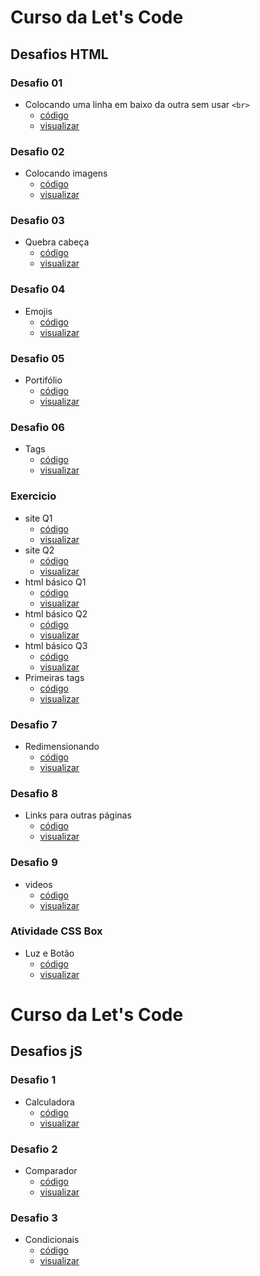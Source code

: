 # Curso da Let's Code
## Desafios HTML
### Desafio 01
-  Colocando uma linha em baixo da outra sem usar `<br>`  
    - [código](https://github.com/kallyup/letscode-modulo-01/blob/main/desafios/desafio%201%20index.html)
    - [visualizar](https://raw.githack.com/kallyup/letscode-modulo-01/main/desafios/desafio%201%20index.html)
### Desafio 02
- Colocando imagens
    - [código](https://github.com/kallyup/letscode-modulo-01/blob/main/desafios/colocando%20imagens%20index.html)
    - [visualizar](https://raw.githack.com/kallyup/letscode-modulo-01/main/desafios/colocando%20imagens%20index.html)
### Desafio 03
- Quebra cabeça 
    - [código](https://github.com/kallyup/letscode-modulo-01/blob/main/desafios/mapa%20index.html)
    - [visualizar](https://raw.githack.com/kallyup/letscode-modulo-01/main/desafios/mapa%20index.html)
### Desafio 04
- Emojis
    - [código](https://github.com/kallyup/letscode-modulo-01/blob/main/desafios/emojis%20index.html)
    - [visualizar](https://raw.githack.com/kallyup/letscode-modulo-01/main/desafios/emojis%20index.html)
### Desafio 05
- Portifólio
    - [código](https://github.com/kallyup/letscode-modulo-01/blob/main/desafios/portifolio.html)
    - [visualizar](https://raw.githack.com/kallyup/letscode-modulo-01/main/desafios/portifolio.html)
### Desafio 06
- Tags
    - [código](https://github.com/kallyup/letscode-modulo-01/blob/main/desafios/tegs%20em%20html%20index.html)
    - [visualizar](https://raw.githack.com/kallyup/letscode-modulo-01/main/desafios/tegs%20em%20html%20index.html)
### Exercicio 
- site Q1
    - [código](https://github.com/kallyup/letscode-modulo-01/blob/main/desafios/recriando%20site%20index.html)
    - [visualizar](https://raw.githack.com/kallyup/letscode-modulo-01/main/desafios/recriando%20site%20index.html)
- site Q2
    - [código](https://github.com/kallyup/letscode-modulo-01/blob/main/desafios/concertando%20site%20index.html)
    - [visualizar](https://raw.githack.com/kallyup/letscode-modulo-01/main/desafios/concertando%20site%20index.html)
- html básico Q1
    - [código](https://github.com/kallyup/letscode-modulo-01/blob/main/desafios/bot%C3%A3o%20index.html)
    - [visualizar](https://raw.githack.com/kallyup/letscode-modulo-01/main/desafios/bot%C3%A3o%20index.html)
- html básico Q2
    - [código](https://github.com/kallyup/letscode-modulo-01/blob/main/desafios/tabela%20index.html)
    - [visualizar](https://raw.githack.com/kallyup/letscode-modulo-01/main/desafios/tabela%20index.html)
- html básico Q3
    - [código](https://github.com/kallyup/letscode-modulo-01/blob/main/desafios/formul%C3%A1rio%20index.html)
    - [visualizar](https://raw.githack.com/kallyup/letscode-modulo-01/main/desafios/formul%C3%A1rio%20index.html)
- Primeiras tags
    - [código](https://github.com/kallyup/letscode-modulo-01/blob/main/desafios/atv%20index.html)
    - [visualizar](https://raw.githack.com/kallyup/letscode-modulo-01/main/desafios/atv%20index.html)
### Desafio 7
- Redimensionando
    - [código](https://github.com/kallyup/letscode-modulo-01/blob/main/desafios/desafio7%20index.html)
    - [visualizar](https://raw.githack.com/kallyup/letscode-modulo-01/main/desafios/desafio7%20index.html)
### Desafio 8
- Links para outras páginas
    - [código](https://github.com/kallyup/letscode-modulo-01/blob/main/desafios/desafio%208%20index.html)
    - [visualizar](https://raw.githack.com/kallyup/letscode-modulo-01/main/desafios/desafio%208%20index.html)
### Desafio 9
- videos
    - [código](https://github.com/kallyup/letscode-modulo-01/blob/main/desafios/desafio%209%20index.html)
    - [visualizar](https://raw.githack.com/kallyup/letscode-modulo-01/main/desafios/desafio%209%20index.html)
### Atividade CSS Box
- Luz e Botão
    - [código](https://github.com/kallyup/letscode-modulo-01/blob/main/desafios/atv%20css%20index.html)
    - [visualizar](https://raw.githack.com/kallyup/letscode-modulo-01/main/desafios/atv%20css%20index.html)
# Curso da Let's Code
## Desafios jS
### Desafio 1
- Calculadora
    - [código](https://github.com/kallyup/letscode-modulo-01/blob/main/desafios/calculadora%20index.html)
    - [visualizar](https://raw.githack.com/kallyup/letscode-modulo-01/main/desafios/calculadora%20index.html)
### Desafio 2
- Comparador
    - [código](https://github.com/kallyup/letscode-modulo-01/blob/main/desafios/exercicio%20index.html)
    - [visualizar](https://raw.githack.com/kallyup/letscode-modulo-01/main/desafios/exercicio%20index.html)
### Desafio 3
- Condicionais 
    - [código](https://github.com/kallyup/letscode-modulo-01/blob/main/l%C3%B3gica%20de%20programa%C3%A7%C3%A3o%20exemplos/condicionais%20idex.html)
    - [visualizar](https://raw.githack.com/kallyup/letscode-modulo-01/main/l%C3%B3gica%20de%20programa%C3%A7%C3%A3o%20exemplos/condicionais%20idex.html)

